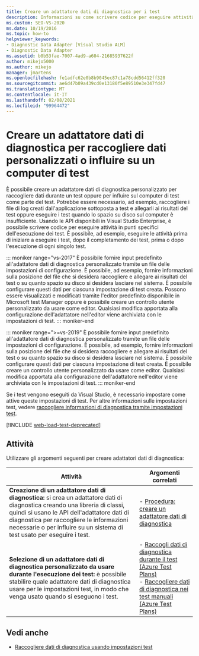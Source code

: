 ```yaml
---
title: Creare un adattatore dati di diagnostica per i test
description: Informazioni su come scrivere codice per eseguire attività in punti specifici dell'esecuzione dei test usando le API fornite all'interno Visual Studio Enterprise.
ms.custom: SEO-VS-2020
ms.date: 10/19/2016
ms.topic: how-to
helpviewer_keywords:
- Diagnostic Data Adapter [Visual Studio ALM]
- Diagnostic Data Adapter
ms.assetid: b0b53fae-7007-4ad9-a604-21685937622f
author: mikejo5000
ms.author: mikejo
manager: jmartens
ms.openlocfilehash: fe1adfc62e0b8b9045ec87c1a78cdd56412ff320
ms.sourcegitcommit: ae6d47b09a439cd0e13180f5e89510e3e347fd47
ms.translationtype: MT
ms.contentlocale: it-IT
ms.lasthandoff: 02/08/2021
ms.locfileid: "99964472"
---
```

# <a name="create-a-diagnostic-data-adapter-to-collect-custom-data-or-affect-a-test-machine"></a>Creare un adattatore dati di diagnostica per raccogliere dati personalizzati o influire su un computer di test

È possibile creare un adattatore dati di diagnostica personalizzato per raccogliere dati durante un test oppure per influire sul computer di test come parte del test. Potrebbe essere necessario, ad esempio, raccogliere i file di log creati dall'applicazione sottoposta a test e allegarli ai risultati del test oppure eseguire i test quando lo spazio su disco sul computer è insufficiente. Usando le API disponibili in Visual Studio Enterprise, è possibile scrivere codice per eseguire attività in punti specifici dell'esecuzione dei test. È possibile, ad esempio, eseguire le attività prima di iniziare a eseguire i test, dopo il completamento dei test, prima o dopo l'esecuzione di ogni singolo test.

::: moniker range="vs-2017"
È possibile fornire input predefinito all'adattatore dati di diagnostica personalizzato tramite un file delle impostazioni di configurazione. È possibile, ad esempio, fornire informazioni sulla posizione del file che si desidera raccogliere e allegare ai risultati del test o su quanto spazio su disco si desidera lasciare nel sistema. È possibile configurare questi dati per ciascuna impostazione di test creata. Possono essere visualizzati e modificati tramite l'editor predefinito disponibile in Microsoft test Manager oppure è possibile creare un controllo utente personalizzato da usare come editor. Qualsiasi modifica apportata alla configurazione dell'adattatore nell'editor viene archiviata con le impostazioni di test.
::: moniker-end

::: moniker range=">=vs-2019"
È possibile fornire input predefinito all'adattatore dati di diagnostica personalizzato tramite un file delle impostazioni di configurazione. È possibile, ad esempio, fornire informazioni sulla posizione del file che si desidera raccogliere e allegare ai risultati del test o su quanto spazio su disco si desidera lasciare nel sistema. È possibile configurare questi dati per ciascuna impostazione di test creata. È possibile creare un controllo utente personalizzato da usare come editor. Qualsiasi modifica apportata alla configurazione dell'adattatore nell'editor viene archiviata con le impostazioni di test.
::: moniker-end

Se i test vengono eseguiti da Visual Studio, è necessario impostare come attive queste impostazioni di test. Per altre informazioni sulle impostazioni test, vedere [raccogliere informazioni di diagnostica tramite impostazioni test](../test/collect-diagnostic-information-using-test-settings.md).

[!INCLUDE [web-load-test-deprecated](includes/web-load-test-deprecated.md)]

## <a name="tasks"></a>Attività

Utilizzare gli argomenti seguenti per creare adattatori dati di diagnostica:

|Attività|Argomenti correlati|
|-|-----------------------|
|**Creazione di un adattatore dati di diagnostica:** si crea un adattatore dati di diagnostica creando una libreria di classi, quindi si usano le API dell'adattatore dati di diagnostica per raccogliere le informazioni necessarie o per influire su un sistema di test usato per eseguire i test.|-   [Procedura: creare un adattatore dati di diagnostica](../test/how-to-create-a-diagnostic-data-adapter.md)|
|**Selezione di un adattatore dati di diagnostica personalizzato da usare durante l'esecuzione dei test:** è possibile stabilire quale adattatore dati di diagnostica usare per le impostazioni test, in modo che venga usato quando si eseguono i test.|-   [Raccogli dati di diagnostica durante il test (Azure Test Plans)](/azure/devops/test/collect-diagnostic-data?view=vsts&preserve-view=true)<br />-   [Raccogliere dati di diagnostica nei test manuali (Azure Test Plans)](/azure/devops/test/mtm/collect-more-diagnostic-data-in-manual-tests?view=vsts&preserve-view=true)|

## <a name="see-also"></a>Vedi anche

- [Raccogliere dati di diagnostica usando impostazioni test](../test/collect-diagnostic-information-using-test-settings.md)